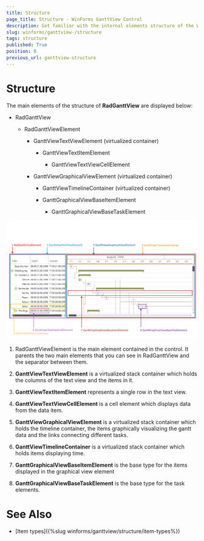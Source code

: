 ```yaml
---
title: Structure
page_title: Structure - WinForms GanttView Control
description: Get familiar with the internal elements structure of the WinForms GanttView.
slug: winforms/ganttview-/structure
tags: structure
published: True
position: 0
previous_url: ganttview-structure
---
```


# Structure

The main elements of the structure of __RadGanttView__ are displayed below:
        
* RadGanttView
            
	* RadGanttViewElement

		* GanttViewTextViewElement (virtualized container)

			* GanttViewTextItemElement

				* GanttViewTextViewCellElement

		* GanttViewGraphicalViewElement (virtualized container)

			* GanttViewTimelineContainer (virtualized container)

			* GanttGraphicalViewBaseItemElement

				* GanttGraphicalViewBaseTaskElement
                            
![ganttview-structure 001](images/ganttview-structure001.png)

1. RadGanttViewElement is the main element contained in the control. It parents the two main elements that you can see in RadGanttView and the separator between them.
            

1. __GanttViewTextViewElement__ is a virtualized stack container which holds the columns of the text view and the items in it.
            

1. __GanttViewTextItemElement__ represents a single row in the text view.
            

1. __GanttViewTextViewCellElement__ is a cell element which displays data from the data item.
            

1. __GanttViewGraphicalViewElement__ is a virtualized stack container which holds the timeline container, the items graphically visualizing the gantt data and the links connecting different tasks.
            

1. __GanttViewTimelineContainer__ is a virtualized stack container which holds items displaying time.
            

1. __GanttGraphicalViewBaseItemElement__ is the base type for the items displayed in the graphical view element
            

1. __GanttGraphicalViewBaseTaskElement__ is the base type for the task elements.
            
# See Also

* [Item types]({%slug winforms/ganttview/structure/item-types%})

